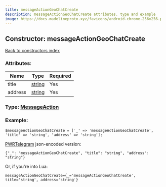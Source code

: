 ```yaml
---
title: messageActionGeoChatCreate
description: messageActionGeoChatCreate attributes, type and example
image: https://docs.madelineproto.xyz/favicons/android-chrome-256x256.png
---
```

## Constructor: messageActionGeoChatCreate  
[Back to constructors index](index.md)



### Attributes:

| Name     |    Type       | Required |
|----------|---------------|----------|
|title|[string](../types/string.md) | Yes|
|address|[string](../types/string.md) | Yes|



### Type: [MessageAction](../types/MessageAction.md)


### Example:

```
$messageActionGeoChatCreate = ['_' => 'messageActionGeoChatCreate', 'title' => 'string', 'address' => 'string'];
```  

[PWRTelegram](https://pwrtelegram.xyz) json-encoded version:

```
{"_": "messageActionGeoChatCreate", "title": "string", "address": "string"}
```


Or, if you're into Lua:  


```
messageActionGeoChatCreate={_='messageActionGeoChatCreate', title='string', address='string'}

```


